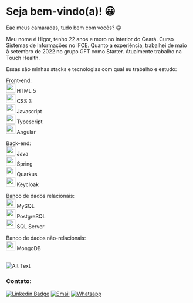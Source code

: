 # Seja bem-vindo(a)! 😀

Eae meus camaradas, tudo bem com vocês? 🙃

Meu nome é Higor, tenho 22 anos e moro no interior do Ceará. Curso Sistemas de Informações no IFCE. Quanto a experiência, trabalhei de maio à setembro de 2022 no grupo GFT como Starter. Atualmente trabalho na Touch Health.

Essas são minhas stacks e tecnologias com qual eu trabalho e estudo:

Front-end:
<br>
<img src="https://cdn.jsdelivr.net/gh/devicons/devicon/icons/html5/html5-original-wordmark.svg" width="25" height="25" />
 HTML 5
<br>
<img src="https://cdn.jsdelivr.net/gh/devicons/devicon/icons/css3/css3-original-wordmark.svg" width="25" height="25" /> CSS 3
<br>
<img src="https://cdn.jsdelivr.net/gh/devicons/devicon/icons/javascript/javascript-plain.svg" width="25" height="25" /> Javascript
<br>
<img src="https://cdn.jsdelivr.net/gh/devicons/devicon/icons/typescript/typescript-plain.svg" width="25" height="25" /> Typescript
<br>
<img src="https://cdn.jsdelivr.net/gh/devicons/devicon/icons/angularjs/angularjs-original.svg" width="25" height="25" /> Angular
<br>

Back-end:
<br>
<img src="https://cdn.jsdelivr.net/gh/devicons/devicon/icons/java/java-original-wordmark.svg" width="25" height="25" /> Java
<br>
<img src="https://cdn.jsdelivr.net/gh/devicons/devicon/icons/spring/spring-original.svg" width="25" height="25" /> Spring
<br>
<img src="https://i.imgur.com/aAWLm6X.png" width="25" height="25" /> Quarkus
<br>
<img src="https://i.imgur.com/oPGxg6B.png" width="25" height="25" /> Keycloak
<br>

Banco de dados relacionais:
<br>
<img src="https://cdn.jsdelivr.net/gh/devicons/devicon/icons/mysql/mysql-original.svg" width="25" height="25" /> MySQL
<br>
<img src="https://cdn.jsdelivr.net/gh/devicons/devicon/icons/postgresql/postgresql-original.svg" width="25" height="25" /> PostgreSQL
<br>
<img src="https://i.imgur.com/J8J3RWo.png" width="25" height="25" /> SQL Server
<br>

Banco de dados não-relacionais:
<br>
<img src="https://cdn.jsdelivr.net/gh/devicons/devicon/icons/mongodb/mongodb-original-wordmark.svg" width="25" height="25" /> MongoDB
<br> <br>

![Alt Text](https://c.tenor.com/5SUdQj8_Fw4AAAAC/asd.gif)

### Contato:

[![Linkedin Badge](https://img.shields.io/badge/LinkedIn-0077B5?style=for-the-badge&logo=linkedin&logoColor=white&link=https://www.linkedin.com/in/higor-morais-de-lima-952a62213/)](https://www.linkedin.com/in/higor-morais-de-lima-952a62213/)
[![Email](https://img.shields.io/badge/Gmail-D14836?style=for-the-badge&logo=gmail&logoColor=white)](https://criarmeulink.com.br/u/1670741587)
[![Whatsapp](https://img.shields.io/badge/WhatsApp-25D366?style=for-the-badge&logo=whatsapp&logoColor=white)](https://wa.me/5588999118919)
